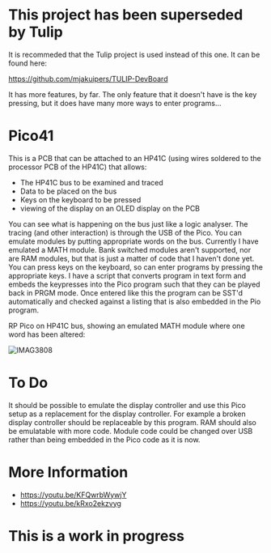 This project has been superseded by Tulip
=========================================

It is recommeded that the Tulip project is used instead of this one. It can be found here:

https://github.com/mjakuipers/TULIP-DevBoard

It has more features, by far. The only feature that it doesn't have is the key pressing, but it does have many more ways to enter programs...

Pico41
======

This is a PCB that can be attached to an HP41C (using wires soldered to the processor PCB of the HP41C) that allows:

* The HP41C bus to be examined and traced
* Data to be placed on the bus
* Keys on the keyboard to be pressed
* viewing of the display on an OLED display on the PCB

You can see what is happening on the bus just like a logic analyser. The tracing (and other interaction) is through the USB of the Pico.
You can emulate modules by putting appropriate words on the bus. Currently I have emulated a MATH module. Bank switched modules aren't supported, nor are RAM modules, but that is just a matter of code that I haven't done yet.
You can press keys on the keyboard, so can enter programs by pressing the appropriate keys. I have a script that converts program in text form and embeds the keypresses into the Pico program such that they can be played back in PRGM mode. Once entered like this the program can be SST'd automatically and checked against a listing that is also embedded in the Pio program.

RP Pico on HP41C bus, showing an emulated MATH module where one word has been altered:

![IMAG3808](https://github.com/blackjetrock/pico41/assets/31587992/99990ba1-36e3-475d-b32e-8eb049ce69e9)

To Do
=====

It should be possible to emulate the display controller and use this Pico setup as a replacement for the display controller. For example a broken display controller should be replaceable by this program.
RAM should also be emulatable with more code.
Module code could be changed over USB rather than being embedded in the Pico code as it is now.


More Information
================

* https://youtu.be/KFQwrbWywjY
* https://youtu.be/kRxo2ekzvyg

This is a work in progress
==========================
